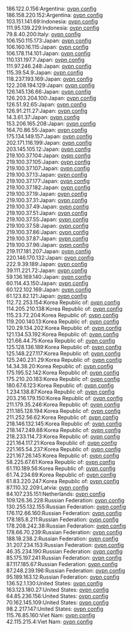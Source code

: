 186.122.0.156:Argentina: [ovpn config](vpn/186_122_0_156.ovpn)  
186.158.220.152:Argentina: [ovpn config](vpn/186_158_220_152.ovpn)  
103.151.141.69:Indonesia: [ovpn config](vpn/103_151_141_69.ovpn)  
111.95.139.229:Indonesia: [ovpn config](vpn/111_95_139_229.ovpn)  
79.8.40.200:Italy: [ovpn config](vpn/79_8_40_200.ovpn)  
106.150.115.173:Japan: [ovpn config](vpn/106_150_115_173.ovpn)  
106.160.16.115:Japan: [ovpn config](vpn/106_160_16_115.ovpn)  
106.178.114.101:Japan: [ovpn config](vpn/106_178_114_101.ovpn)  
110.131.197.7:Japan: [ovpn config](vpn/110_131_197_7.ovpn)  
111.97.246.248:Japan: [ovpn config](vpn/111_97_246_248.ovpn)  
115.39.54.9:Japan: [ovpn config](vpn/115_39_54_9.ovpn)  
118.237.193.169:Japan: [ovpn config](vpn/118_237_193_169.ovpn)  
122.208.194.129:Japan: [ovpn config](vpn/122_208_194_129.ovpn)  
126.145.136.66:Japan: [ovpn config](vpn/126_145_136_66.ovpn)  
126.203.204.100:Japan: [ovpn config](vpn/126_203_204_100.ovpn)  
126.51.92.65:Japan: [ovpn config](vpn/126_51_92_65.ovpn)  
126.91.211.27:Japan: [ovpn config](vpn/126_91_211_27.ovpn)  
14.3.61.37:Japan: [ovpn config](vpn/14_3_61_37.ovpn)  
153.206.165.208:Japan: [ovpn config](vpn/153_206_165_208.ovpn)  
164.70.86.55:Japan: [ovpn config](vpn/164_70_86_55.ovpn)  
175.134.149.157:Japan: [ovpn config](vpn/175_134_149_157.ovpn)  
202.171.116.199:Japan: [ovpn config](vpn/202_171_116_199.ovpn)  
203.145.105.12:Japan: [ovpn config](vpn/203_145_105_12.ovpn)  
219.100.37.104:Japan: [ovpn config](vpn/219_100_37_104.ovpn)  
219.100.37.105:Japan: [ovpn config](vpn/219_100_37_105.ovpn)  
219.100.37.107:Japan: [ovpn config](vpn/219_100_37_107.ovpn)  
219.100.37.13:Japan: [ovpn config](vpn/219_100_37_13.ovpn)  
219.100.37.177:Japan: [ovpn config](vpn/219_100_37_177.ovpn)  
219.100.37.182:Japan: [ovpn config](vpn/219_100_37_182.ovpn)  
219.100.37.19:Japan: [ovpn config](vpn/219_100_37_19.ovpn)  
219.100.37.31:Japan: [ovpn config](vpn/219_100_37_31.ovpn)  
219.100.37.49:Japan: [ovpn config](vpn/219_100_37_49.ovpn)  
219.100.37.51:Japan: [ovpn config](vpn/219_100_37_51.ovpn)  
219.100.37.55:Japan: [ovpn config](vpn/219_100_37_55.ovpn)  
219.100.37.58:Japan: [ovpn config](vpn/219_100_37_58.ovpn)  
219.100.37.86:Japan: [ovpn config](vpn/219_100_37_86.ovpn)  
219.100.37.87:Japan: [ovpn config](vpn/219_100_37_87.ovpn)  
219.100.37.96:Japan: [ovpn config](vpn/219_100_37_96.ovpn)  
219.117.181.207:Japan: [ovpn config](vpn/219_117_181_207.ovpn)  
220.146.170.132:Japan: [ovpn config](vpn/220_146_170_132.ovpn)  
222.9.39.189:Japan: [ovpn config](vpn/222_9_39_189.ovpn)  
39.111.221.72:Japan: [ovpn config](vpn/39_111_221_72.ovpn)  
59.136.169.140:Japan: [ovpn config](vpn/59_136_169_140.ovpn)  
60.114.43.150:Japan: [ovpn config](vpn/60_114_43_150.ovpn)  
60.122.102.169:Japan: [ovpn config](vpn/60_122_102_169.ovpn)  
61.123.82.121:Japan: [ovpn config](vpn/61_123_82_121.ovpn)  
112.72.253.154:Korea Republic of: [ovpn config](vpn/112_72_253_154.ovpn)  
114.205.210.138:Korea Republic of: [ovpn config](vpn/114_205_210_138.ovpn)  
115.23.72.204:Korea Republic of: [ovpn config](vpn/115_23_72_204.ovpn)  
119.200.140.13:Korea Republic of: [ovpn config](vpn/119_200_140_13.ovpn)  
120.29.134.202:Korea Republic of: [ovpn config](vpn/120_29_134_202.ovpn)  
121.134.53.192:Korea Republic of: [ovpn config](vpn/121_134_53_192.ovpn)  
121.66.44.75:Korea Republic of: [ovpn config](vpn/121_66_44_75.ovpn)  
125.128.136.189:Korea Republic of: [ovpn config](vpn/125_128_136_189.ovpn)  
125.148.227.117:Korea Republic of: [ovpn config](vpn/125_148_227_117.ovpn)  
125.240.231.29:Korea Republic of: [ovpn config](vpn/125_240_231_29.ovpn)  
14.34.38.20:Korea Republic of: [ovpn config](vpn/14_34_38_20.ovpn)  
175.195.52.142:Korea Republic of: [ovpn config](vpn/175_195_52_142.ovpn)  
175.210.20.183:Korea Republic of: [ovpn config](vpn/175_210_20_183.ovpn)  
180.67.6.123:Korea Republic of: [ovpn config](vpn/180_67_6_123.ovpn)  
1.234.138.87:Korea Republic of: [ovpn config](vpn/1_234_138_87.ovpn)  
203.216.179.150:Korea Republic of: [ovpn config](vpn/203_216_179_150.ovpn)  
211.179.35.246:Korea Republic of: [ovpn config](vpn/211_179_35_246.ovpn)  
211.185.128.194:Korea Republic of: [ovpn config](vpn/211_185_128_194.ovpn)  
211.252.56.62:Korea Republic of: [ovpn config](vpn/211_252_56_62.ovpn)  
218.146.132.145:Korea Republic of: [ovpn config](vpn/218_146_132_145.ovpn)  
218.147.249.88:Korea Republic of: [ovpn config](vpn/218_147_249_88.ovpn)  
218.233.114.73:Korea Republic of: [ovpn config](vpn/218_233_114_73.ovpn)  
221.164.117.21:Korea Republic of: [ovpn config](vpn/221_164_117_21.ovpn)  
221.165.54.237:Korea Republic of: [ovpn config](vpn/221_165_54_237.ovpn)  
221.167.26.145:Korea Republic of: [ovpn config](vpn/221_167_26_145.ovpn)  
58.225.67.61:Korea Republic of: [ovpn config](vpn/58_225_67_61.ovpn)  
61.110.189.56:Korea Republic of: [ovpn config](vpn/61_110_189_56.ovpn)  
61.74.234.69:Korea Republic of: [ovpn config](vpn/61_74_234_69.ovpn)  
61.83.220.247:Korea Republic of: [ovpn config](vpn/61_83_220_247.ovpn)  
87.110.32.209:Latvia: [ovpn config](vpn/87_110_32_209.ovpn)  
84.107.235.151:Netherlands: [ovpn config](vpn/84_107_235_151.ovpn)  
109.126.36.228:Russian Federation: [ovpn config](vpn/109_126_36_228.ovpn)  
130.255.132.155:Russian Federation: [ovpn config](vpn/130_255_132_155.ovpn)  
176.112.66.160:Russian Federation: [ovpn config](vpn/176_112_66_160.ovpn)  
178.185.8.211:Russian Federation: [ovpn config](vpn/178_185_8_211.ovpn)  
178.208.242.38:Russian Federation: [ovpn config](vpn/178_208_242_38.ovpn)  
178.66.70.239:Russian Federation: [ovpn config](vpn/178_66_70_239.ovpn)  
188.18.238.2:Russian Federation: [ovpn config](vpn/188_18_238_2.ovpn)  
31.207.234.153:Russian Federation: [ovpn config](vpn/31_207_234_153.ovpn)  
46.35.234.190:Russian Federation: [ovpn config](vpn/46_35_234_190.ovpn)  
85.175.197.241:Russian Federation: [ovpn config](vpn/85_175_197_241.ovpn)  
87.117.185.67:Russian Federation: [ovpn config](vpn/87_117_185_67.ovpn)  
87.248.239.196:Russian Federation: [ovpn config](vpn/87_248_239_196.ovpn)  
95.189.163.12:Russian Federation: [ovpn config](vpn/95_189_163_12.ovpn)  
136.52.1.130:United States: [ovpn config](vpn/136_52_1_130.ovpn)  
163.123.180.27:United States: [ovpn config](vpn/163_123_180_27.ovpn)  
64.85.236.156:United States: [ovpn config](vpn/64_85_236_156.ovpn)  
70.162.145.109:United States: [ovpn config](vpn/70_162_145_109.ovpn)  
98.2.217.147:United States: [ovpn config](vpn/98_2_217_147.ovpn)  
115.76.85.160:Viet Nam: [ovpn config](vpn/115_76_85_160.ovpn)  
42.115.215.4:Viet Nam: [ovpn config](vpn/42_115_215_4.ovpn)  
